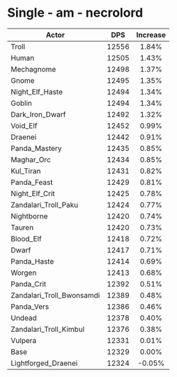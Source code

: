 # Single - am - necrolord
| Actor | DPS | Increase |
|---|:---:|:---:|
|Troll|12556|1.84%|
|Human|12505|1.43%|
|Mechagnome|12498|1.37%|
|Gnome|12495|1.35%|
|Night_Elf_Haste|12494|1.34%|
|Goblin|12494|1.34%|
|Dark_Iron_Dwarf|12492|1.32%|
|Void_Elf|12452|0.99%|
|Draenei|12442|0.91%|
|Panda_Mastery|12435|0.85%|
|Maghar_Orc|12434|0.85%|
|Kul_Tiran|12431|0.82%|
|Panda_Feast|12429|0.81%|
|Night_Elf_Crit|12425|0.78%|
|Zandalari_Troll_Paku|12424|0.77%|
|Nightborne|12420|0.74%|
|Tauren|12420|0.73%|
|Blood_Elf|12418|0.72%|
|Dwarf|12417|0.71%|
|Panda_Haste|12414|0.69%|
|Worgen|12413|0.68%|
|Panda_Crit|12392|0.51%|
|Zandalari_Troll_Bwonsamdi|12389|0.48%|
|Panda_Vers|12386|0.46%|
|Undead|12378|0.40%|
|Zandalari_Troll_Kimbul|12376|0.38%|
|Vulpera|12331|0.01%|
|Base|12329|0.00%|
|Lightforged_Draenei|12324|-0.05%|
